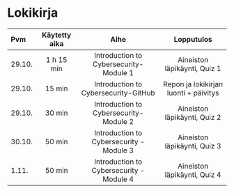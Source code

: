 # Lokikirja

| Pvm | Käytetty aika | Aihe | Lopputulos |
| :---         |     :---:      |     :---:      |     :---:      |
| 29.10. | 1 h 15 min | Introduction to Cybersecurity-Module 1 | Aineiston läpikäynti, Quiz 1 |
| 29.10. | 15 min | Introduction to Cybersecurity-GitHub | Repon ja lokikirjan luonti + päivitys | 
| 29.10. | 30 min | Introduction to Cybersecurity- Module 2 | Aineiston läpikäynti, Quiz 2 | 
| 30.10. | 50 min | Introduction to Cybersecurity -Module 3 | Aineiston läpikäynti, Quiz 3 | 
| 1.11. | 50 min | Introduction to Cybersecurity -Module 4 | Aineiston läpikäynti, Quiz 4 | 
